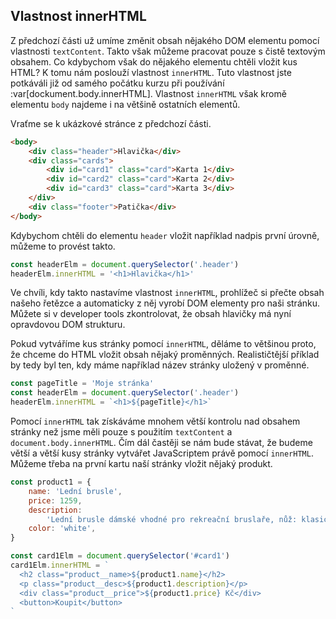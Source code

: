 ## Vlastnost innerHTML

Z předchozí části už umíme změnit obsah nějakého DOM elementu pomocí vlastnosti `textContent`. Takto však můžeme pracovat pouze s čistě textovým obsahem. Co kdybychom však do nějakého elementu chtěli vložit kus HTML? K tomu nám poslouží vlastnost `innerHTML`. Tuto vlastnost jste potkáváli již od samého počátku kurzu při používání :var[dockument.body.innerHTML]. Vlastnost `innerHTML` však kromě elementu `body` najdeme i na většině ostatních elementů.

Vraťme se k ukázkové stránce z předchozí části.

```html
<body>
	<div class="header">Hlavička</div>
	<div class="cards">
		<div id="card1" class="card">Karta 1</div>
		<div id="card2" class="card">Karta 2</div>
		<div id="card3" class="card">Karta 3</div>
	</div>
	<div class="footer">Patička</div>
</body>
```

Kdybychom chtěli do elementu `header` vložit například nadpis první úrovně, můžeme to provést takto.

```js
const headerElm = document.querySelector('.header')
headerElm.innerHTML = '<h1>Hlavička</h1>'
```

Ve chvíli, kdy takto nastavíme vlastnost `innerHTML`, prohlížeč si přečte obsah našeho řetězce a automaticky z něj vyrobí DOM elementy pro naši stránku. Můžete si v developer tools zkontrolovat, že obsah hlavičky má nyní opravdovou DOM strukturu.

Pokud vytváříme kus stránky pomocí `innerHTML`, děláme to většinou proto, že chceme do HTML vložit obsah nějaký proměnných. Realističtější příklad by tedy byl ten, kdy máme například název stránky uložený v proměnné.

```js
const pageTitle = 'Moje stránka'
const headerElm = document.querySelector('.header')
headerElm.innerHTML = `<h1>${pageTitle}</h1>`
```

Pomocí `innerHTML` tak získáváme mnohem větší kontrolu nad obsahem stránky než jsme měli pouze s použitím `textContent` a `document.body.innerHTML`. Čím dál častěji se nám bude stávat, že budeme větší a větší kusy stránky vytvářet JavaScriptem právě pomocí `innerHTML`. Můžeme třeba na první kartu naší stránky vložit nějaký produkt.

```js
const product1 = {
	name: 'Lední brusle',
	price: 1259,
	description:
		'Lední brusle dámské vhodné pro rekreační bruslaře, nůž: klasická svařovaná brusle, nerezová ocel',
	color: 'white',
}

const card1Elm = document.querySelector('#card1')
card1Elm.innerHTML = `
  <h2 class="product__name>${product1.name}</h2>
  <p class="product__desc>${product1.description}</p>
  <div class="product__price">${product1.price} Kč</div>
  <button>Koupit</button>
`
```
